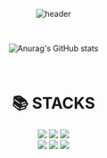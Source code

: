 <div align="center">



![header](https://capsule-render.vercel.app/api?type=venom&color=timeGradient&height=150&section=header&text=Hi%20%20yeom!&fontSize=70&animation=fadeIn&fontColor=random)

<br>

 ![Anurag's GitHub stats](https://github-readme-stats.vercel.app/api?username=hayeon010904&show_icons=true&theme=shadow_red) 

<br>
<div align=center><h1>📚 STACKS</h1></div>
<div align=center> 

<img src="https://img.shields.io/badge/html5-E34F26?style=for-the-badge&logo=html5&logoColor=white"> 
  <img src="https://img.shields.io/badge/css-1572B6?style=for-the-badge&logo=css3&logoColor=white"> 
  <img src="https://img.shields.io/badge/javascript-F7DF1E?style=for-the-badge&logo=javascript&logoColor=black"> 
  <br>
    <img src="https://img.shields.io/badge/git-F05032?style=for-the-badge&logo=git&logoColor=white">
    <img src="https://img.shields.io/badge/github-181717?style=for-the-badge&logo=github&logoColor=white">
   <img src="https://img.shields.io/badge/react-61DAFB?style=for-the-badge&logo=react&logoColor=black"> 
<br>

</div>









